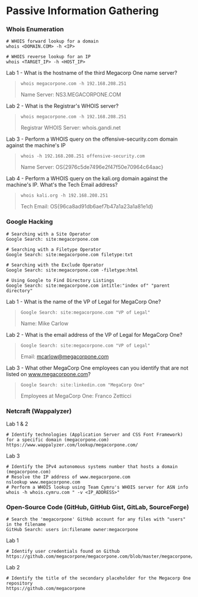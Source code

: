 # Passive Information Gathering
### Whois Enumeration
``` shell
# WHOIS forward lookup for a domain
whois <DOMAIN.COM> -h <IP>
```
``` shell
# WHOIS reverse lookup for an IP
whois <TARGET_IP> -h <HOST_IP>
```
Lab 1 - What is the hostname of the third Megacorp One name server?
>``` shell
>whois megacorpone.com -h 192.168.208.251
>```
>Name Server: NS3.MEGACORPONE.COM

Lab 2 - What is the Registrar's WHOIS server?
>``` shell
>whois megacorpone.com -h 192.168.208.251
>```
>Registrar WHOIS Server: whois.gandi.net

Lab 3 - Perform a WHOIS query on the offensive-security.com domain against the machine's IP
>``` shell
>whois -h 192.168.208.251 offensive-security.com
>```
>Name Server: OS{2976c5de7496e2f47f50e70964c64aac}

Lab 4 - Perform a WHOIS query on the kali.org domain against the machine's IP. What's the Tech Email address?
>``` shell
>whois kali.org -h 192.168.208.251
>```
>Tech Email: OS{96ca8ad91db6aef7b47a1a23a1a81e1d}

### Google Hacking
``` shell
# Searching with a Site Operator
Google Search: site:megacorpone.com
```
``` shell
# Searching with a Filetype Operator
Google Search: site:megacorpone.com filetype:txt
```
``` shell
# Searching with the Exclude Operator
Google Search: site:megacorpone.com -filetype:html
```
``` shell
# Using Google to Find Directory Listings
Google Search: site:megacorpone.com intitle:"index of" "parent directory"
```
Lab 1 - What is the name of the VP of Legal for MegaCorp One?
>``` shell
>Google Search: site:megacorpone.com "VP of Legal"
>```
>Name: Mike Carlow

Lab 2 - What is the email address of the VP of Legal for MegaCorp One?
>``` shell
>Google Search: site:megacorpone.com "VP of Legal"
>```
>Email: mcarlow@megacorpone.com 

Lab 3 - What other MegaCorp One employees can you identify that are not listed on www.megacorpone.com?
>``` shell
>Google Search: site:linkedin.com "MegaCorp One"
>```
>Employees at MegaCorp One: Franco Zetticci

### Netcraft (Wappalyzer)
Lab 1 & 2
``` shell
# Identify technologies (Application Server and CSS Font Framework) for a specific domain (megacorpone.com)
https://www.wappalyzer.com/lookup/megacorpone.com/
```
Lab 3
``` shell
# Identify the IPv4 autonomous systems number that hosts a domain (megacorpone.com)
# Resolve the IP address of www.megacorpone.com  
nslookup www.megacorpone.com
# Perform a WHOIS lookup using Team Cymru's WHOIS server for ASN info  
whois -h whois.cymru.com " -v <IP_ADDRESS>"
```
### Open-Source Code (GitHub, GitHub Gist, GitLab, SourceForge)
``` shell
# Search the 'megacorpone' GitHub account for any files with "users" in the filename
GitHub Search: users in:filename owner:megacorpone
```
Lab 1
``` shell
# Identify user credentials found on Github
https://github.com/megacorpone/megacorpone.com/blob/master/megacorpone/xampp.users
```
Lab 2
``` shell
# Identify the title of the secondary placeholder for the Megacorp One repository
https://github.com/megacorpone
```
